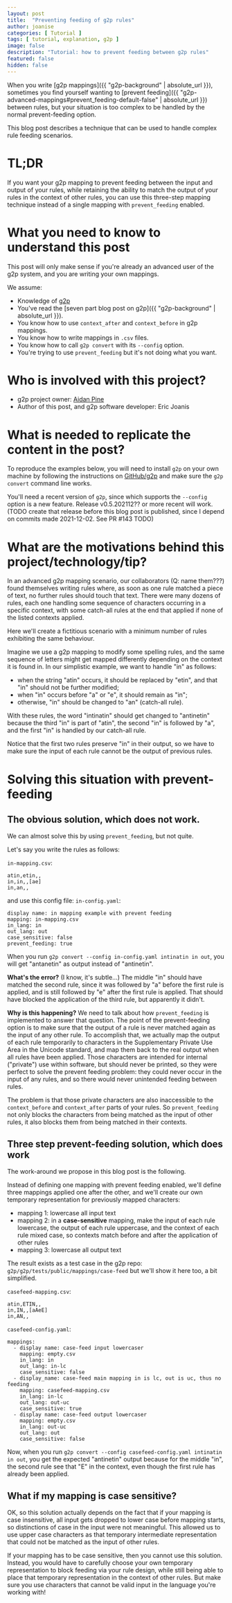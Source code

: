 ```yaml
---
layout: post
title:  "Preventing feeding of g2p rules"
author: joanise
categories: [ Tutorial ]
tags: [ tutorial, explanation, g2p ]
image: false
description: "Tutorial: how to prevent feeding between g2p rules"
featured: false
hidden: false
---
```


When you write [g2p mappings]({{ "g2p-background" | absolute_url }}), sometimes you find yourself wanting to [prevent feeding]({{ "g2p-advanced-mappings#prevent_feeding-default-false" | absolute_url }}) between rules, but your situation is too complex to be handled by the normal prevent-feeding option.

This blog post describes a technique that can be used to handle complex rule feeding scenarios.

# TL;DR

If you want your g2p mapping to prevent feeding between the input and output of your rules, while retaining the ability to match the output of your rules in the context of other rules, you can use this three-step mapping technique instead of a single mapping with `prevent_feeding` enabled.

# What you need to know to understand this post

This post will only make sense if you're already an advanced user of the g2p system, and you are writing your own mappings.

We assume:
 - Knowledge of [g2p](https://github.com/roedoejet/g2p)
 - You've read the [seven part blog post on g2p]({{ "g2p-background" | absolute_url }}).
 - You know how to use `context_after` and `context_before` in g2p mappings.
 - You know how to write mappings in `.csv` files.
 - You know how to call `g2p convert` with its `--config` option.
 - You're trying to use `prevent_feeding` but it's not doing what you want.

# Who is involved with this project?

- g2p project owner: [Aidan Pine](https://aidanpine.ca)
- Author of this post, and g2p software developer: Eric Joanis

# What is needed to replicate the content in the post?

To reproduce the examples below, you will need to install `g2p` on your own machine by following the instructions on [GitHub/g2p](https://github.com/roedoejet/g2p) and make sure the `g2p convert` command line works.

You'll need a recent version of `g2p`, since which supports the `--config` option is a new feature. Release v0.5.202112?? or more recent will work. (TODO create that release before this blog post is published, since I depend on commits made 2021-12-02. See PR #143 TODO)

# What are the motivations behind this project/technology/tip?

In an advanced g2p mapping scenario, our collaborators (Q: name them???) found themselves writing rules where, as soon as one rule matched a piece of text, no further rules should touch that text. There were many dozens of rules, each one handling some sequence of characters occurring in a specific context, with some catch-all rules at the end that applied if none of the listed contexts applied.

Here we'll create a fictitious scenario with a minimum number of rules exhibiting the same behaviour.

Imagine we use a g2p mapping to modify some spelling rules, and the same sequence of letters might get mapped differently depending on the context it is found in. In our simplistic example, we want to handle "in" as follows:
 - when the string "atin" occurs, it should be replaced by "etin", and that "in" should not be further modified;
 - when "in" occurs before "a" or "e", it should remain as "in";
 - otherwise, "in" should be changed to "an" (catch-all rule).

With these rules, the word "intinatin" should get changed to "antinetin" because the third "in" is part of "atin", the second "in" is followed by "a", and the first "in" is handled by our catch-all rule.

Notice that the first two rules preserve "in" in their output, so we have to make sure the input of each rule cannot be the output of previous rules.

# Solving this situation with prevent-feeding

## The obvious solution, which does not work.

We can almost solve this by using `prevent_feeding`, but not quite.

Let's say you write the rules as follows:

`in-mapping.csv`:
```
atin,etin,,
in,in,,[ae]
in,an,,
```

and use this config file: `in-config.yaml`:
```
display name: in mapping example with prevent feeding
mapping: in-mapping.csv
in_lang: in
out_lang: out
case_sensitive: false
prevent_feeding: true
```

When you run `g2p convert --config in-config.yaml intinatin in out`, you will get "antanetin" as output instead of "antinetin".

**What's the error?** (I know, it's subtle...) The middle "in" should have matched the second rule, since it was followed by "a" before the first rule is applied, and is still followed by "e" after the first rule is applied. That should have blocked the application of the third rule, but apparently it didn't.

**Why is this happening?** We need to talk about how `prevent_feeding` is implemented to answer that question. The point of the prevent-feeding option is to make sure that the output of a rule is never matched again as the input of any other rule. To accomplish that, we actually map the output of each rule temporarily to characters in the Supplementary Private Use Area in the Unicode standard, and map them back to the real output when all rules have been applied. Those characters are intended for internal ("private") use within software, but should never be printed, so they were perfect to solve the prevent feeding problem: they could never occur in the input of any rules, and so there would never unintended feeding between rules.

The problem is that those private characters are also inaccessible to the `context_before` and `context_after` parts of your rules. So `prevent_feeding` not only blocks the characters from being matched as the input of other rules, it also blocks them from being matched in their contexts.

## Three step prevent-feeding solution, which does work

The work-around we propose in this blog post is the following.

Instead of defining one mapping with prevent feeding enabled, we'll define three mappings applied one after the other, and we'll create our own temporary representation for previously mapped characters:
 - mapping 1: lowercase all input text
 - mapping 2: in a **case-sensitive** mapping, make the input of each rule lowercase, the output of each rule uppercase, and the context of each rule mixed case, so contexts match before and after the application of other rules
 - mapping 3: lowercase all output text

The result exists as a test case in the g2p repo: `g2p/g2p/tests/public/mappings/case-feed` but we'll show it here too, a bit simplified.

`casefeed-mapping.csv`:
```
atin,ETIN,,
in,IN,,[aAeE]
in,AN,,
```

`casefeed-config.yaml`:
```
mappings:
  - display name: case-feed input lowercaser
    mapping: empty.csv
    in_lang: in
    out_lang: in-lc
    case_sensitive: false
  - display_name: case-feed main mapping in is lc, out is uc, thus no feeding
    mapping: casefeed-mapping.csv
    in_lang: in-lc
    out_lang: out-uc
    case_sensitive: true
  - display name: case-feed output lowercaser
    mapping: empty.csv
    in_lang: out-uc
    out_lang: out
    case_sensitive: false
```

Now, when you run `g2p convert --config casefeed-config.yaml intinatin in out`, you get the expected "antinetin" output because for the middle "in", the second rule see that "E" in the context, even though the first rule has already been applied.

## What if my mapping is case sensitive?

OK, so this solution actually depends on the fact that if your mapping is case insensitive, all input gets dropped to lower case before mapping starts, so distinctions of case in the input were not meaningful. This allowed us to use upper case characters as that temporary intermediate representation that could not be matched as the input of other rules.

If your mapping has to be case sensitive, then you cannot use this solution. Instead, you would have to carefully choose your own temporary representation to block feeding via your rule design, while still being able to place that temporary representation in the context of other rules. But make sure you use characters that cannot be valid input in the language you're working with!

